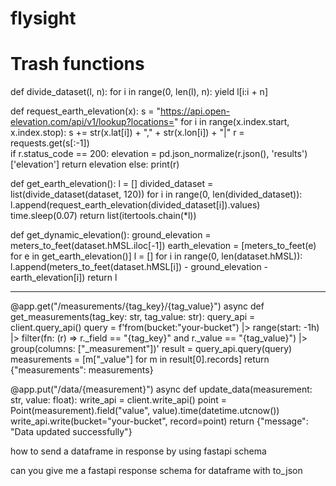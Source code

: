 # flysight

# Trash functions

def divide_dataset(l, n):
        for i in range(0, len(l), n):
            yield l[i:i + n]

def request_earth_elevation(x):
    s = "https://api.open-elevation.com/api/v1/lookup?locations="
    for i in range(x.index.start, x.index.stop): 
        s += str(x.lat[i]) + "," + str(x.lon[i]) + "|"
    r = requests.get(s[:-1])  
    if r.status_code == 200:
        elevation = pd.json_normalize(r.json(), 'results')['elevation']
        return elevation
    else:
        print(r)
        
def get_earth_elevation():
    l = []
    divided_dataset = list(divide_dataset(dataset, 120))
    for i in range(0, len(divided_dataset)):
        l.append(request_earth_elevation(divided_dataset[i]).values)
        time.sleep(0.07)
    return list(itertools.chain(*l))

def get_dynamic_elevation():
    ground_elevation = meters_to_feet(dataset.hMSL.iloc[-1])
    earth_elevation = [meters_to_feet(e) for e in get_earth_elevation()]
    l = []
    for i in range(0, len(dataset.hMSL)):
        l.append(meters_to_feet(dataset.hMSL[i]) - ground_elevation - earth_elevation[i])
    return l

---

@app.get("/measurements/{tag_key}/{tag_value}")
async def get_measurements(tag_key: str, tag_value: str):
    query_api = client.query_api()
    query = f'from(bucket:"your-bucket") |> range(start: -1h) |> filter(fn: (r) => r._field == "{tag_key}" and r._value == "{tag_value}") |> group(columns: ["_measurement"])'
    result = query_api.query(query)
    measurements = [m["_value"] for m in result[0].records]
    return {"measurements": measurements}

@app.put("/data/{measurement}")
async def update_data(measurement: str, value: float):
    write_api = client.write_api()
    point = Point(measurement).field("value", value).time(datetime.utcnow())
    write_api.write(bucket="your-bucket", record=point)
    return {"message": "Data updated successfully"}



how to send a dataframe in response by using fastapi schema

can you give me a fastapi response schema for dataframe with to_json
